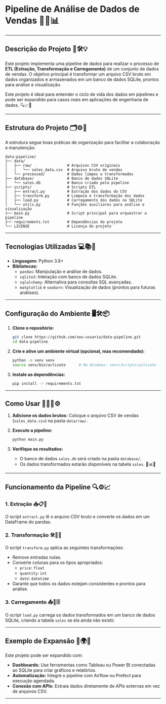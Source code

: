 # Pipeline de Análise de Dados de Vendas 🚀✨📊

---

## **Descrição do Projeto** 📜🛠️💡

Este projeto implementa uma pipeline de dados para realizar o processo de **ETL (Extração, Transformação e Carregamento)** de um conjunto de dados de vendas. O objetivo principal é transformar um arquivo CSV bruto em dados organizados e armazenados em um banco de dados SQLite, prontos para análise e visualização.

Este projeto é ideal para entender o ciclo de vida dos dados em pipelines e pode ser expandido para casos reais em aplicações de engenharia de dados. 🔍📈🌟

---

## **Estrutura do Projeto** 🗂️⚙️🔧

A estrutura segue boas práticas de organização para facilitar a colaboração e manutenção:

```
data-pipeline/
├── data/
│   ├── raw/                # Arquivos CSV originais
│   │   └── sales_data.csv  # Arquivo bruto de vendas
│   └── processed/          # Dados limpos e transformados
├── database/               # Banco de dados SQLite
│   └── sales.db            # Banco criado pela pipeline
├── scripts/                # Scripts ETL
│   ├── extract.py          # Extração dos dados do CSV
│   ├── transform.py        # Limpeza e transformação dos dados
│   ├── load.py             # Carregamento dos dados no SQLite
│   └── utils.py            # Funções auxiliares para análise e visualização
├── main.py                 # Script principal para orquestrar a pipeline
├── requirements.txt        # Dependências do projeto
└── LICENSE                 # Licença do projeto
```

---

## **Tecnologias Utilizadas** 💻📚🔬

- **Linguagem:** Python 3.8+
- **Bibliotecas:**
  - `pandas`: Manipulação e análise de dados.
  - `sqlite3`: Interação com banco de dados SQLite.
  - `sqlalchemy`: Alternativa para consultas SQL avançadas.
  - `matplotlib` e `seaborn`: Visualização de dados (prontos para futuras análises).

---

## **Configuração do Ambiente** 🖥️🛠️📦

1. **Clone o repositório:**

   ```bash
   git clone https://github.com/seu-usuario/data-pipeline.git
   cd data-pipeline
   ```

2. **Crie e ative um ambiente virtual (opcional, mas recomendado):**

   ```bash
   python -m venv venv
   source venv/bin/activate      # No Windows: venv\Scripts\activate
   ```

3. **Instale as dependências:**

   ```bash
   pip install -r requirements.txt
   ```

---

## **Como Usar** 🏃‍♂️📂⚙️

1. **Adicione os dados brutos:**
   Coloque o arquivo CSV de vendas (`sales_data.csv`) na pasta `data/raw/`.

2. **Execute a pipeline:**

   ```bash
   python main.py
   ```

3. **Verifique os resultados:**
   - O banco de dados `sales.db` será criado na pasta `database/`.
   - Os dados transformados estarão disponíveis na tabela `sales`. 🎯📊✅

---

## **Funcionamento da Pipeline** 🔍⚙️📈

### **1. Extração** 📥📋💾
O script `extract.py` lê o arquivo CSV bruto e converte os dados em um DataFrame do pandas.

### **2. Transformação** 🛠️🧹🔄
O script `transform.py` aplica as seguintes transformações:
- Remove entradas nulas.
- Converte colunas para os tipos apropriados:
  - `price`: `float`
  - `quantity`: `int`
  - `date`: `datetime`
- Garante que todos os dados estejam consistentes e prontos para análise.

### **3. Carregamento** 📤📂🗄️
O script `load.py` carrega os dados transformados em um banco de dados SQLite, criando a tabela `sales` se ela ainda não existir.

---

## **Exemplo de Expansão** 🚀🌍🔧

Este projeto pode ser expandido com:
- **Dashboards:** Use ferramentas como Tableau ou Power BI conectadas ao SQLite para criar gráficos e relatórios.
- **Automatização:** Integre o pipeline com Airflow ou Prefect para execução agendada.
- **Conexão com APIs:** Extraia dados diretamente de APIs externas em vez de arquivos CSV.

---


